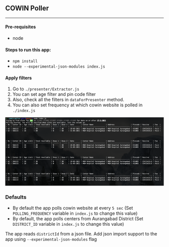 ## COWIN Poller
---
#### Pre-requisites 
* node

#### Steps to run this app:
* `npm install`
* `node --experimental-json-modules index.js`

#### Apply filters
1. Go to `./presenter/Extractor.js`
2. You can set age filter and pin code filter
3. Also, check all the filters in `dataForPresenter` method.
4. You can also set frequency at which cowin website is polled in `./index.js`


![app snapshot](./assets/snapshot.png "Title")

### Defaults
* By default the app polls cowin website at every `5 sec` (Set `POLLING_FREQUENCY` variable in `index.js` to change this value)
* By default, the app polls centers from Aurangabad District (Set `DISTRICT_ID` variable in `index.js` to change this value)

The app reads `districtId` from a json file. Add json import support to the app using `--experimental-json-modules` flag 